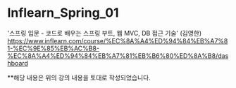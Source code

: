 # Inflearn_Spring_01



'스프링 입문 - 코드로 배우는 스프링 부트, 웹 MVC, DB 접근 기술' (김영한)
https://www.inflearn.com/course/%EC%8A%A4%ED%94%84%EB%A7%81-%EC%9E%85%EB%AC%B8-%EC%8A%A4%ED%94%84%EB%A7%81%EB%B6%80%ED%8A%B8/dashboard


**해당 내용은 위의 강의 내용을 토대로 작성되었습니다.



